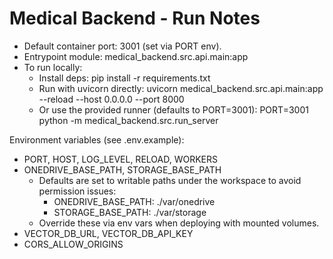 # Medical Backend - Run Notes

- Default container port: 3001 (set via PORT env).
- Entrypoint module: medical_backend.src.api.main:app
- To run locally:
  - Install deps: pip install -r requirements.txt
  - Run with uvicorn directly:
    uvicorn medical_backend.src.api.main:app --reload --host 0.0.0.0 --port 8000
  - Or use the provided runner (defaults to PORT=3001):
    PORT=3001 python -m medical_backend.src.run_server

Environment variables (see .env.example):
- PORT, HOST, LOG_LEVEL, RELOAD, WORKERS
- ONEDRIVE_BASE_PATH, STORAGE_BASE_PATH
  - Defaults are set to writable paths under the workspace to avoid permission issues:
    - ONEDRIVE_BASE_PATH: ./var/onedrive
    - STORAGE_BASE_PATH: ./var/storage
  - Override these via env vars when deploying with mounted volumes.
- VECTOR_DB_URL, VECTOR_DB_API_KEY
- CORS_ALLOW_ORIGINS
